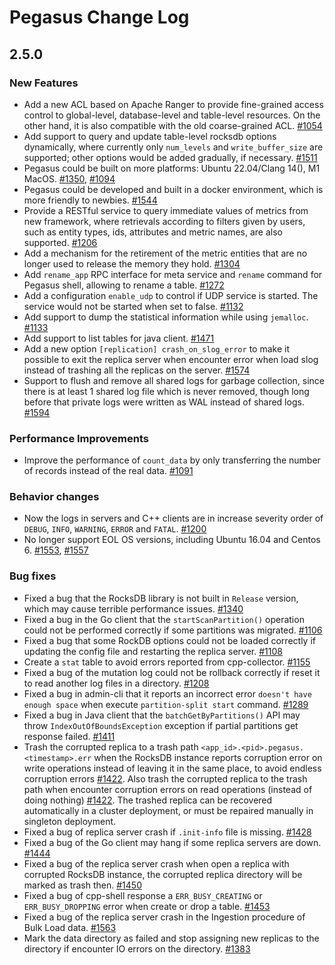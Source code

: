# Pegasus Change Log

## 2.5.0

### New Features
* Add a new ACL based on Apache Ranger to provide fine-grained access control to global-level, database-level and table-level resources. On the other hand, it is also compatible with the old coarse-grained ACL. [#1054](https://github.com/apache/incubator-pegasus/issues/1054)
* Add support to query and update table-level rocksdb options dynamically, where currently only `num_levels` and `write_buffer_size` are supported; other options would be added gradually, if necessary. [#1511](https://github.com/apache/incubator-pegasus/pull/1511)
* Pegasus could be built on more platforms: Ubuntu 22.04/Clang 14(), M1 MacOS. [#1350](https://github.com/apache/incubator-pegasus/pull/1350), [#1094](https://github.com/apache/incubator-pegasus/pull/1094)
* Pegasus could be developed and built in a docker environment, which is more friendly to newbies. [#1544](https://github.com/apache/incubator-pegasus/pull/1544)
* Provide a RESTful service to query immediate values of metrics from new framework, where retrievals according to filters given by users, such as entity types, ids, attributes and metric names, are also supported. [#1206](https://github.com/apache/incubator-pegasus/issues/1206)
* Add a mechanism for the retirement of the metric entities that are no longer used to release the memory they hold. [#1304](https://github.com/apache/incubator-pegasus/pull/1304)
* Add `rename_app` RPC interface for meta service and `rename` command for Pegasus shell, allowing to rename a table. [#1272](https://github.com/apache/incubator-pegasus/pull/1272)
* Add a configuration `enable_udp` to control if UDP service is started. The service would not be started when set to false. [#1132](https://github.com/apache/incubator-pegasus/pull/1132)
* Add support to dump the statistical information while using `jemalloc`. [#1133](https://github.com/apache/incubator-pegasus/pull/1133)
* Add support to list tables for java client. [#1471](https://github.com/apache/incubator-pegasus/pull/1471) 
* Add a new option `[replication] crash_on_slog_error` to make it possible to exit the replica server when encounter error when load slog instead of trashing all the replicas on the server. [#1574](https://github.com/apache/incubator-pegasus/pull/1574)
* Support to flush and remove all shared logs for garbage collection, since there is at least 1 shared log file which is never removed, though long before that private logs were written as WAL instead of shared logs. [#1594](https://github.com/apache/incubator-pegasus/pull/1594)

### Performance Improvements
* Improve the performance of `count_data` by only transferring the number of records instead of the real data. [#1091](https://github.com/apache/incubator-pegasus/pull/1091)

### Behavior changes
* Now the logs in servers and C++ clients are in increase severity order of `DEBUG`, `INFO`, `WARNING`, `ERROR` and `FATAL`. [#1200](https://github.com/apache/incubator-pegasus/pull/1200)
* No longer support EOL OS versions, including Ubuntu 16.04 and Centos 6. [#1553](https://github.com/apache/incubator-pegasus/pull/1553), [#1557](https://github.com/apache/incubator-pegasus/pull/1557)

### Bug fixes
* Fixed a bug that the RocksDB library is not built in `Release` version, which may cause terrible performance issues. [#1340](https://github.com/apache/incubator-pegasus/pull/1340)
* Fixed a bug in the Go client that the `startScanPartition()` operation could not be performed correctly if some partitions was migrated. [#1106](https://github.com/apache/incubator-pegasus/pull/1106)
* Fixed a bug that some RockDB options could not be loaded correctly if updating the config file and restarting the replica server. [#1108](https://github.com/apache/incubator-pegasus/pull/1108)
* Create a `stat` table to avoid errors reported from cpp-collector. [#1155](https://github.com/apache/incubator-pegasus/pull/1155)
* Fixed a bug of the mutation log could not be rollback correctly if reset it to read another log files in a directory. [#1208](https://github.com/apache/incubator-pegasus/pull/1208)
* Fixed a bug in admin-cli that it reports an incorrect error `doesn't have enough space` when execute `partition-split start` command. [#1289](https://github.com/apache/incubator-pegasus/pull/1289)
* Fixed a bug in Java client that the `batchGetByPartitions()` API may throw `IndexOutOfBoundsException` exception if partial partitions get response failed. [#1411](https://github.com/apache/incubator-pegasus/pull/1411)
* Trash the corrupted replica to a trash path `<app_id>.<pid>.pegasus.<timestamp>.err` when the RocksDB instance reports corruption error on write operations instead of leaving it in the same place, to avoid endless corruption errors [#1422](https://github.com/apache/incubator-pegasus/pull/1422). Also trash the corrupted replica to the trash path when encounter corruption errors on read operations (instead of doing nothing) [#1422](https://github.com/apache/incubator-pegasus/pull/1422). The trashed replica can be recovered automatically in a cluster deployment, or must be repaired manually in singleton deployment.
* Fixed a bug of replica server crash if `.init-info` file is missing. [#1428](https://github.com/apache/incubator-pegasus/pull/1428)
* Fixed a bug of the Go client may hang if some replica servers are down. [#1444](https://github.com/apache/incubator-pegasus/pull/1444)
* Fixed a bug of the replica server crash when open a replica with corrupted RocksDB instance, the corrupted replica directory will be marked as trash then. [#1450](https://github.com/apache/incubator-pegasus/issues/1450)
* Fixed a bug of cpp-shell response a `ERR_BUSY_CREATING` or `ERR_BUSY_DROPPING` error when create or drop a table. [#1453](https://github.com/apache/incubator-pegasus/pull/1453)
* Fixed a bug of the replica server crash in the Ingestion procedure of Bulk Load data. [#1563](https://github.com/apache/incubator-pegasus/pull/1563)
* Mark the data directory as failed and stop assigning new replicas to the directory if encounter IO errors on the directory. [#1383](https://github.com/apache/incubator-pegasus/issues/1383)
